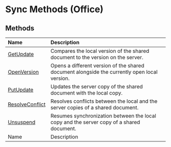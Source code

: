 
# Sync Methods (Office)

## Methods



|**Name**|**Description**|
|:-----|:-----|
| [GetUpdate](a92c0096-fcf2-2754-31e6-2b20a5841463.md)|Compares the local version of the shared document to the version on the server.|
| [OpenVersion](22892531-5e6d-f977-c430-0160cadb4490.md)|Opens a different version of the shared document alongside the currently open local version.|
| [PutUpdate](2197cb71-e4d3-e89f-768b-7fd76f92a2d2.md)|Updates the server copy of the shared document with the local copy.|
| [ResolveConflict](d127ccab-644c-a2e3-68d1-57138ca200df.md)|Resolves conflicts between the local and the server copies of a shared document.|
| [Unsuspend](456a5f22-30bf-224d-7e3c-092711188f80.md)|Resumes synchronization between the local copy and the server copy of a shared document.|
|Name|Description|
